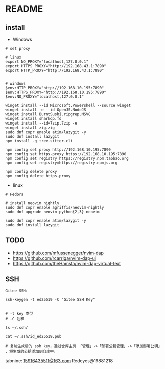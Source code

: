 # README

## install

- Windows

```shell
# set proxy

# linux
export NO_PROXY="localhost,127.0.0.1"
export HTTPS_PROXY="http://192.168.43.1:7890"
export HTTP_PROXY="http://192.168.43.1:7890"
 
```
```shell
# windows
$env:HTTP_PROXY="http://192.168.10.195:7890"
$env:HTTPS_PROXY="http://192.168.10.195:7890"
$env:NO_PROXY="localhost,127.0.0.1"

winget install --id Microsoft.Powershell --source winget
winget install -e --id OpenJS.NodeJS
winget install BurntSushi.ripgrep.MSVC
winget install sharkdp.fd
winget install --id=7zip.7zip -e
winget install zig.zig
sudo dnf copr enable atim/lazygit -y
sudo dnf install lazygit
npm install -g tree-sitter-cli

npm config set proxy http://192.168.10.195:7890
npm config set https-proxy https://192.168.10.195:7890
npm config set registry https://registry.npm.taobao.org
npm config set registry=https://registry.npmjs.org

npm config delete proxy
npm config delete https-proxy

```

- linux

```shell
# Fedora

# install neovim nightly
sudo dnf copr enable agriffis/neovim-nightly
sudo dnf upgrade neovim python{2,3}-neovim

sudo dnf copr enable atim/lazygit -y
sudo dnf install lazygit
```

## TODO

- https://github.com/mfussenegger/nvim-dap
- https://github.com/rcarriga/nvim-dap-ui
- https://github.com/theHamsta/nvim-dap-virtual-text

## SSH

```shell
Gitee SSH:

ssh-keygen -t ed25519 -C "Gitee SSH Key"


# -t key 类型
# -C 注释

ls ~/.ssh/

cat ~/.ssh/id_ed25519.pub

# 复制生成后的 ssh key，通过仓库主页 「管理」->「部署公钥管理」->「添加部署公钥」 ，将生成的公钥添加到仓库中。
```

tabnine: 15916435511@163.com Redeyes@19881218


